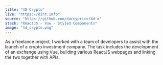 ```yaml
---
title: "4D Crypto"
live: "https://dint.info"
source: "https://github.com/darcyprice/4d-m"
stack: "ReactJS - Vue - Styled Components"
image: "4d_crypto.png"
---
```


As a freelance project, I worked with a team of developers to assist with the launch of a crypto investment company. The task includes the development of an exchange using Vue, building various ReactJS webpages and linking the two together with APIs.
